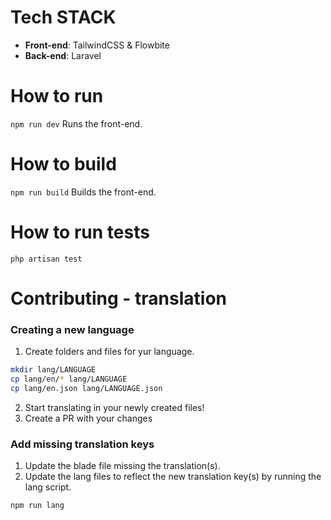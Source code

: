 # Tech STACK
* **Front-end**: TailwindCSS & Flowbite
* **Back-end**: Laravel

# How to run
`npm run dev`
Runs the front-end.

# How to build
`npm run build`
Builds the front-end.

# How to run tests
`php artisan test`

# Contributing - translation
### Creating a new language
1. Create folders and files for yur language.
```bash
mkdir lang/LANGUAGE
cp lang/en/* lang/LANGUAGE
cp lang/en.json lang/LANGUAGE.json
```
2. Start translating in your newly created files!
3. Create a PR with your changes

### Add missing translation keys
1. Update the blade file missing the translation(s).
2. Update the lang files to reflect the new translation key(s) by running the lang script.
```bash
npm run lang
```
